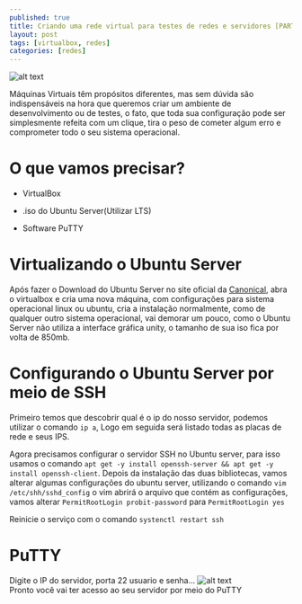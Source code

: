 ```yaml
---
published: true
title: Criando uma rede virtual para testes de redes e servidores [PARTE 1/6]
layout: post
tags: [virtualbox, redes]
categories: [redes]
---
```

![alt text](http://lh4.ggpht.com/_iDvWufT87hE/S87nUVbojyI/AAAAAAAAFfU/AfNJdyXMz-M/w1200-h630-p-k-no-nu/netvirtual.jpg "Virtualbox")
<br>

Máquinas Virtuais têm propósitos diferentes, mas sem dúvida são indispensáveis na hora que queremos criar um ambiente de desenvolvimento ou de testes, o fato, que toda sua configuração pode ser simplesmente refeita com um clique, tira o peso de cometer algum erro e comprometer todo o seu sistema operacional.

O que vamos precisar?
===

+ VirtualBox

+ .iso do Ubuntu Server(Utilizar LTS)

+ Software PuTTY


Virtualizando o Ubuntu Server
===
Após fazer o Download do Ubuntu Server no site oficial da [Canonical](https://www.ubuntu.com/download/server), abra o virtualbox e cria uma nova máquina, com configurações para sistema operacional linux ou ubuntu, cria a instalação normalmente, como de qualquer outro sistema operacional, vai demorar um pouco, como o Ubuntu Server não utiliza a interface gráfica unity, o tamanho de sua iso fica por volta de 850mb.

Configurando o Ubuntu Server por meio de SSH
===
Primeiro temos que descobrir qual é o ip do nosso servidor, podemos utilizar o comando ```ip a```, Logo em seguida será listado todas as placas de rede e seus IPS.

Agora precisamos configurar o servidor SSH no Ubuntu server, para isso usamos o comando ```apt get -y install openssh-server && apt get -y install openssh-client```.
Depois da instalação das duas bibliotecas, vamos alterar algumas configurações do ubuntu server, utilizando o comando ```vim /etc/shh/sshd_config``` o vim abrirá o arquivo que contém as configurações, vamos alterar ```PermitRootLogin probit-password``` para ```PermitRootLogin yes```

Reinicie o serviço com o comando ```systenctl restart ssh```

PuTTY
===

Digite o IP do servidor, porta 22 usuario e senha...
![alt text](https://media.tenor.com/images/99ea8a97df366a4c6f26b5e99a9a7c45/tenor.gif "Voila!")
<br>Pronto você vai ter acesso ao seu servidor por meio do PuTTY



